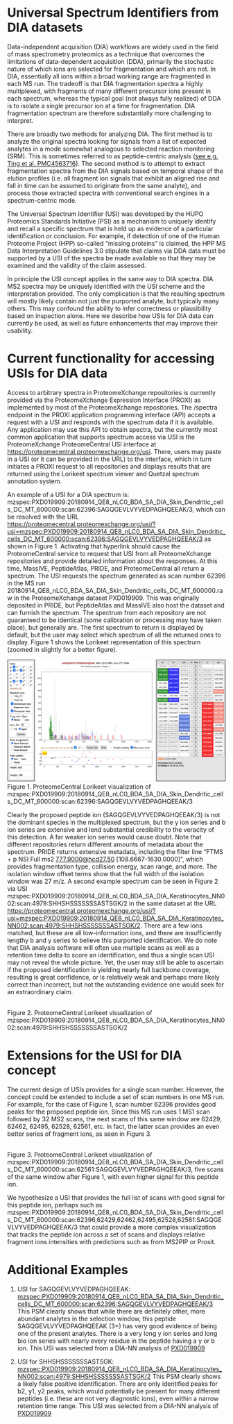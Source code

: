 # Universal Spectrum Identifiers from DIA datasets

Data-independent acquisition (DIA) workflows are widely used in the field of mass spectrometry proteomics as a technique that overcomes the limitations of data-dependent acquisition (DDA), primarily the stochastic nature of which ions are selected for fragmentation and which are not. In DIA, essentially all ions within a broad working range are fragmented in each MS run. The tradeoff is that DIA fragmentation spectra a highly multiplexed, with fragments of many different precursor ions present in each spectrum, whereas the typical goal (not always fully realized) of DDA is to isolate a single precursor ion at a time for fragmentation. DIA fragmentation spectrum are therefore substantially more challenging to interpret.

There are broadly two methods for analyzing DIA. The first method is to analyze the original spectra looking for signals
from a list of expected analytes in a mode somewhat analogous to selected reaction monitoring (SRM). This is sometimes
referred to as peptide-centric analysis ([see e.g. Ting et al. PMC4563716](https://www.ncbi.nlm.nih.gov/pmc/articles/PMC4563716)).
The second method is to attempt to extract fragmentation spectra from the DIA signals based on temporal shape of the elution
profiles (i.e. all fragment ion signals that exhibit an aligned rise and fall in time can be assumed to originate from the same
analyte), and process those extracted spectra with conventional search engines in a spectrum-centric mode.

The Universal Spectrum Identifier (USI) was developed by the HUPO Proteomics Standards Initiative (PSI) as a mechanism to uniquely identify and recall a specific spectrum that is held up as evidence of a particular identification or conclusion. For example, if detection of one of the Human Proteome Project (HPP) so-called “missing proteins” is claimed, the HPP MS Data Interpretation Guidelines 3.0 stipulate that claims via DDA data must be supported by a USI of the spectra be made available so that they may be examined and the validity of the claim assessed.

In principle the USI concept applies in the same way to DIA spectra. DIA MS2 spectra may be uniquely identified with the USI scheme and the interpretation provided. The only complication is that the resulting spectrum will mostly likely contain not just the purported analyte, but typically many others. This may confound the ability to infer correctness or plausibility based on inspection alone. Here we describe how USIs for DIA data can currently be used, as well as future enhancements that may improve their usability.



# Current functionality for accessing USIs for DIA data

Access to arbitrary spectra in ProteomeXchange repositories is currently provided via the ProteomeXchange Expression Interface (PROXI) as implemented by most of the ProteomeXchange repositories. The /spectra endpoint in the PROXI application programming interface (API) accepts a request with a USI and responds with the spectrum data if it is available. Any application may use this API to obtain spectra, but the currently most common application that supports spectrum access via USI is the ProteomeXchange ProteomeCentral USI interface at https://proteomecentral.proteomexchange.org/usi. There, users may paste in a USI (or it can be provided in the URL) to the interface, which in turn initiates a PROXI request to all repositories and displays results that are returned using the Lorikeet spectrum viewer and Quetzal spectrum annotation system.

An example of a USI for a DIA spectrum is: mzspec:PXD019909:20180914_QE8_nLC0_BDA_SA_DIA_Skin_Dendritic_cells_DC_MT_600000:scan:62396:SAGQGEVLVYVEDPAGHQEEAK/3, which can be resolved with the URL https://proteomecentral.proteomexchange.org/usi/?usi=mzspec:PXD019909:20180914_QE8_nLC0_BDA_SA_DIA_Skin_Dendritic_cells_DC_MT_600000:scan:62396:SAGQGEVLVYVEDPAGHQEEAK/3 as shown in Figure 1. Activating that hyperlink should cause the ProteomeCentral service to request that USI from all ProteomeXchange repositories and provide detailed information about the responses. At this time, MassIVE, PeptideAtlas, PRIDE, and ProteomeCentral all return a spectrum. The USI requests the spectrum generated as scan number 62396 in the MS run 20180914_QE8_nLC0_BDA_SA_DIA_Skin_Dendritic_cells_DC_MT_600000.raw in the ProteomeXchange dataset PXD019909. This was originally deposited in PRIDE, but PeptideAtlas and MassIVE also host the dataset and can furnish the spectrum. The spectrum from each repository are not guaranteed to be identical (some calibration or processing may have taken place), but generally are. The first spectrum to return is displayed by default, but the user may select which spectrum of all the returned ones to display. Figure 1 shows the Lorikeet representation of this spectrum (zoomed in slightly for a better figure).

<img src="https://raw.githubusercontent.com/HUPO-PSI/usi/refs/heads/master/Examples/USIs_from_DIA_Figure1.PNG"><br>
Figure 1. ProteomeCentral Lorikeet visualization of mzspec:PXD019909:20180914_QE8_nLC0_BDA_SA_DIA_Skin_Dendritic_cells_DC_MT_600000:scan:62396:SAGQGEVLVYVEDPAGHQEEAK/3

Clearly the proposed peptide ion (SAGQGEVLVYVEDPAGHQEEAK/3) is not the dominant species in the multiplexed spectrum, but the y ion series and b ion series are extensive and lend substantial credibility to the veracity of this detection. A far weaker ion series would cause doubt. Note that different repositories return different amounts of metadata about the spectrum. PRIDE returns extensive metadata, including the filter line “FTMS + p NSI Full ms2 777.9000@hcd27.50 \[108.6667-1630.0000\]”, which provides fragmentation type, collision energy, scan range, and more. The isolation window offset terms show that the full width of the isolation window was 27 m/z.
A second example spectrum can be seen in Figure 2 via USI mzspec:PXD019909:20180914_QE8_nLC0_BDA_SA_DIA_Keratinocytes_NN002:scan:4979:SHHSHSSSSSSSASTSGK/2 in the same dataset at the URL https://proteomecentral.proteomexchange.org/usi/?usi=mzspec:PXD019909:20180914_QE8_nLC0_BDA_SA_DIA_Keratinocytes_NN002:scan:4979:SHHSHSSSSSSSASTSGK/2. There are a few ions matched, but these are all low-information ions, and there are insufficiently lengthy b and y series to believe this purported identification. We do note that DIA analysis software will often use multiple scans as well as a retention time delta to score an identification, and thus a single scan USI may not reveal the whole picture. Yet, the user may still be able to ascertain if the proposed identification is yielding nearly full backbone coverage, resulting is great confidence, or is relatively weak and perhaps more likely correct than incorrect, but not the outstanding evidence one would seek for an extraordinary claim.


<img src=""><br>
Figure 2. ProteomeCentral Lorikeet visualization of mzspec:PXD019909:20180914_QE8_nLC0_BDA_SA_DIA_Keratinocytes_NN002:scan:4979:SHHSHSSSSSSSASTSGK/2

# Extensions for the USI for DIA concept

The current design of USIs provides for a single scan number. However, the concept could be extended to include a set of scan numbers in one MS run. For example, for the case of Figure 1, scan number 62396 provides good peaks for the proposed peptide ion. Since this MS run uses 1 MS1 scan followed by 32 MS2 scans, the next scans of this same window are 62429, 62462, 62495, 62528, 62561, etc. In fact, the latter scan provides an even better series of fragment ions, as seen in Figure 3.

<img src=""><br>
Figure 3. ProteomeCentral Lorikeet visualization of mzspec:PXD019909:20180914_QE8_nLC0_BDA_SA_DIA_Skin_Dendritic_cells_DC_MT_600000:scan:62561:SAGQGEVLVYVEDPAGHQEEAK/3, five scans of the same window after Figure 1, with even higher signal for this peptide ion.

We hypothesize a USI that provides the full list of scans with good signal for this peptide ion, perhaps such as mzspec:PXD019909:20180914_QE8_nLC0_BDA_SA_DIA_Skin_Dendritic_cells_DC_MT_600000:scan:62396,62429,62462,62495,62528,62561:SAGQGEVLVYVEDPAGHQEEAK/3 that could provide a more complex visualization that tracks the peptide ion across a set of scans and displays relative fragment ions intensities with predictions such as from MS2PIP or Prosit.



# Additional Examples

1. USI for SAGQGEVLVYVEDPAGHQEEAK: [mzspec:PXD019909:20180914_QE8_nLC0_BDA_SA_DIA_Skin_Dendritic_cells_DC_MT_600000:scan:62396:SAGQGEVLVYVEDPAGHQEEAK/3](https://proteomecentral.proteomexchange.org/usi/?usi=mzspec:PXD019909:20180914_QE8_nLC0_BDA_SA_DIA_Skin_Dendritic_cells_DC_MT_600000:scan:62396:SAGQGEVLVYVEDPAGHQEEAK/3)
This PSM clearly shows that while there are definitely other, more abundant analytes in the selection window, this peptide SAGQGEVLVYVEDPAGHQEEAK (3+) has
very good evidence of being one of the present analytes. There is a very long y ion series and long bio ion series with nearly every residue in the peptide having a y or b ion.
This USI was selected from a DIA-NN analysis of [PXD019909](https://proteomecentral.proteomexchange.org/cgi/GetDataset?ID=PXD019909)

1. USI for SHHSHSSSSSSSASTSGK: [mzspec:PXD019909:20180914_QE8_nLC0_BDA_SA_DIA_Keratinocytes_NN002:scan:4979:SHHSHSSSSSSSASTSGK/2](https://proteomecentral.proteomexchange.org/usi/?usi=mzspec:PXD019909:20180914_QE8_nLC0_BDA_SA_DIA_Keratinocytes_NN002:scan:4979:SHHSHSSSSSSSASTSGK/2)
This PSM clearly shows a likely false positive identification. There are only identified peaks for b2, y1, y2 peaks, which would potentially be present for many different peptides
(i.e. these are not very diagnostic ions), even within
a narrow retention time range. This USI was selected from a DIA-NN analysis of [PXD019909](https://proteomecentral.proteomexchange.org/cgi/GetDataset?ID=PXD019909)



